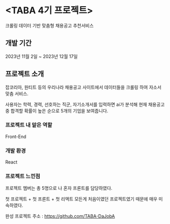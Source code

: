 # <TABA 4기 프로젝트>
크롤링 데이터 기반 맞춤형 채용공고 추천서비스

## 개발 기간
2023년 11월 2일 ~ 2023년 12월 17일

## 프로젝트 소개
잡코리아, 원티트 등의 우리나라 채용공고 사이트에서 데이터들을 크롤링 하여 자소서 맞춤 서비스.

사용자는 학력, 경력, 선호하는 직군, 자기소개서를 입력하면 ai가 분석해 현재 채용공고 중 합격할 확률이 높은 순으로 5개의 기업을 보여줍니다.

### 프로젝트 내 맡은 역할
Front-End

### 개발 환경
React

### 프로젝트 느낀점
프로젝트 멤버는 총 5명으로 나 혼자 프론트를 담당하였다.

첫 프로젝트 + 첫 프론트 + 첫 리액트 모든게 처음이였던 프로젝트였기 때문에 매우 미숙하였다.

완성 프로젝트 주소 : <https://github.com/TABA-DaJobA>
